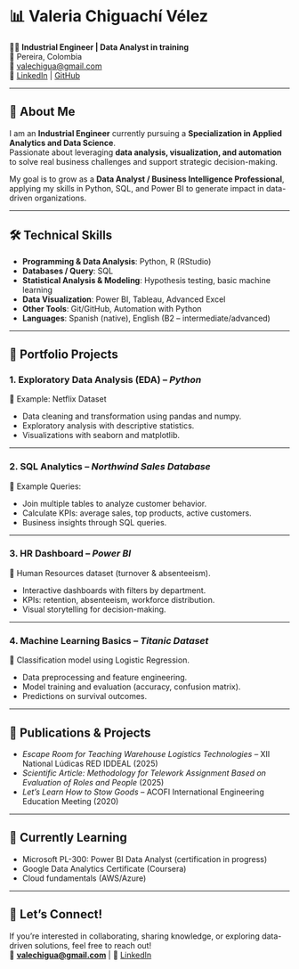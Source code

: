 # 📊 Valeria Chiguachí Vélez

👩‍💻 **Industrial Engineer | Data Analyst in training**  
📍 Pereira, Colombia  
📧 valechigua@gmail.com  
🔗 [LinkedIn](https://www.linkedin.com/in/valeria-chiguachí-vélez-087044222) | [GitHub](https://github.com/vale-chigua)

---

## 🚀 About Me

I am an **Industrial Engineer** currently pursuing a **Specialization in Applied Analytics and Data Science**.  
Passionate about leveraging **data analysis, visualization, and automation** to solve real business challenges and support strategic decision-making.  

My goal is to grow as a **Data Analyst / Business Intelligence Professional**, applying my skills in Python, SQL, and Power BI to generate impact in data-driven organizations.

---

## 🛠️ Technical Skills

- **Programming & Data Analysis**: Python, R (RStudio)  
- **Databases / Query**: SQL  
- **Statistical Analysis & Modeling**: Hypothesis testing, basic machine learning  
- **Data Visualization**: Power BI, Tableau, Advanced Excel  
- **Other Tools**: Git/GitHub, Automation with Python  
- **Languages**: Spanish (native), English (B2 – intermediate/advanced)  

---

## 📂 Portfolio Projects

### 1. Exploratory Data Analysis (EDA) – *Python*
📌 Example: Netflix Dataset  
- Data cleaning and transformation using pandas and numpy.  
- Exploratory analysis with descriptive statistics.  
- Visualizations with seaborn and matplotlib.  

---

### 2. SQL Analytics – *Northwind Sales Database*
📌 Example Queries:  
- Join multiple tables to analyze customer behavior.  
- Calculate KPIs: average sales, top products, active customers.  
- Business insights through SQL queries.  

---

### 3. HR Dashboard – *Power BI*
📌 Human Resources dataset (turnover & absenteeism).  
- Interactive dashboards with filters by department.  
- KPIs: retention, absenteeism, workforce distribution.  
- Visual storytelling for decision-making.  

---

### 4. Machine Learning Basics – *Titanic Dataset*
📌 Classification model using Logistic Regression.  
- Data preprocessing and feature engineering.  
- Model training and evaluation (accuracy, confusion matrix).  
- Predictions on survival outcomes.  

---

## 📜 Publications & Projects

- *Escape Room for Teaching Warehouse Logistics Technologies* – XII National Lúdicas RED IDDEAL (2025)  
- *Scientific Article: Methodology for Telework Assignment Based on Evaluation of Roles and People* (2025)  
- *Let’s Learn How to Stow Goods* – ACOFI International Engineering Education Meeting (2020)  

---

## 🌱 Currently Learning

- Microsoft PL-300: Power BI Data Analyst (certification in progress)  
- Google Data Analytics Certificate (Coursera)  
- Cloud fundamentals (AWS/Azure)  

---

## 🤝 Let’s Connect!

If you’re interested in collaborating, sharing knowledge, or exploring data-driven solutions, feel free to reach out!  
📧 **valechigua@gmail.com** | 🔗 [LinkedIn](https://www.linkedin.com/in/valeria-chiguachí-vélez-087044222)

